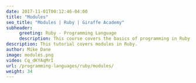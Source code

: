 ```yaml
---
date: 2017-11-01T00:12:46-04:00
title: "Modules"
seo_title: "Modules | Ruby | Giraffe Academy"
subheader:
     greeting: Ruby - Programming Language
     description: This course covers the basics of programming in Ruby. Work your way through the videos and we'll teach you everything you need to know to start your programming journey!
description: This tutorial covers modules in Ruby.
author: Mike Dane
image: modules.png
video: Cq_dKYAqMrI
url: /programming-languages/ruby/modules/
weight: 34
---
```

